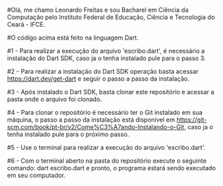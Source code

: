 #Olá, me chamo Leonardo Freitas e sou Bacharel em Ciência da Computação pelo Instituto Federal de Educação, Ciência e Tecnologia do Ceará - IFCE.

#O código acima está feito na linguagem Dart.

#1 - Para realizar a execução do arquivo 'escribo.dart', é necessário a instalação do Dart SDK, caso ja o tenha instalado pule para o passo 3.

#2 - Para realizar a instalação do Dart SDK operação basta acessar https://dart.dev/get-dart e seguir o passo a passo da instalação.

#3 - Após instalado o Dart SDK, basta clonar este repositório e acessar a pasta onde o arquivo foi clonado.

#4 - Para clonar o repositório é necessário ter o Git instalado em sua máquina, o passo a passo da instalação está disponível em https://git-scm.com/book/pt-br/v2/Come%C3%A7ando-Instalando-o-Git, caso ja o tenha instalado pule para o próximo passo.

#5 - Use o terminal para realizar a execução do arquivo 'escribo.dart'.

#6 - Com o terminal aberto na pasta do repositório execute o seguinte comando: dart escribo.dart e pronto, o programa estará sendo executado em seu computador.
